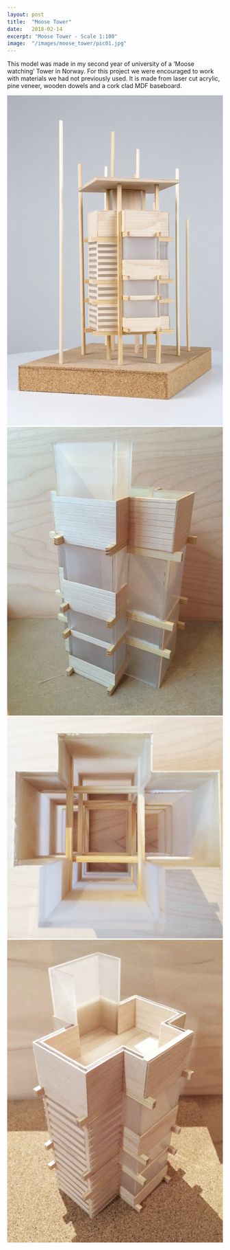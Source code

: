 ```yaml
---
layout: post
title:	"Moose Tower"
date:	2018-02-14
excerpt: "Moose Tower - Scale 1:100"
image:	"/images/moose_tower/pic01.jpg"
---
```

This model was made in my second year of university of a ‘Moose watching’ Tower in Norway. For this project we were encouraged to work with materials we had not previously used. It is made from laser cut acrylic, pine veneer, wooden dowels and a cork clad MDF baseboard.
<div class="box alt">
	<div class="row 50% uniform">
		<div class="6u"><span class="image fit"><img src="/images/moose_tower/pic02.jpg" alt="" /></span></div>
		<div class="6u$"><span class="image fit"><img src="/images/moose_tower/pic03.jpg" alt="" /></span></div>
		<!-- Break -->
		<div class="6u"><span class="image fit"><img src="/images/moose_tower/pic04.jpg" alt="" /></span></div>
		<div class="6u"><span class="image fit"><img src="/images/moose_tower/pic05.jpg" alt="" /></span></div>
	</div>
</div>

